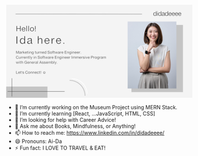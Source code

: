 ![Banner](https://github.com/didadeeee/didadeeee/blob/main/ida_tang_github.jpg)

- 🔭 I’m currently working on the Museum Project using MERN Stack.
- 🌱 I’m currently learning [React, ...JavaScript, HTML, CSS]
- 🤔 I’m looking for help with Career Advice!
- 💬 Ask me about Books, Mindfulness, or Anything!
- 📫 How to reach me: https://www.linkedin.com/in/didadeeee/
- 😄 Pronouns: Ai-Da
- ⚡ Fun fact: I LOVE TO TRAVEL & EAT!

